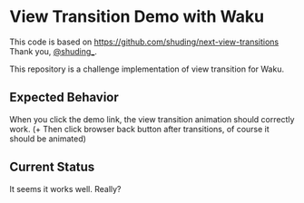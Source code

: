 # View Transition Demo with Waku

This code is based on https://github.com/shuding/next-view-transitions
Thank you, [@shuding_](https://twitter.com/shuding_).

This repository is a challenge implementation of view transition for Waku.

## Expected Behavior

When you click the demo link, the view transition animation should correctly work.
(+ Then click browser back button after transitions, of course it should be animated)

## Current Status
It seems it works well. Really?
